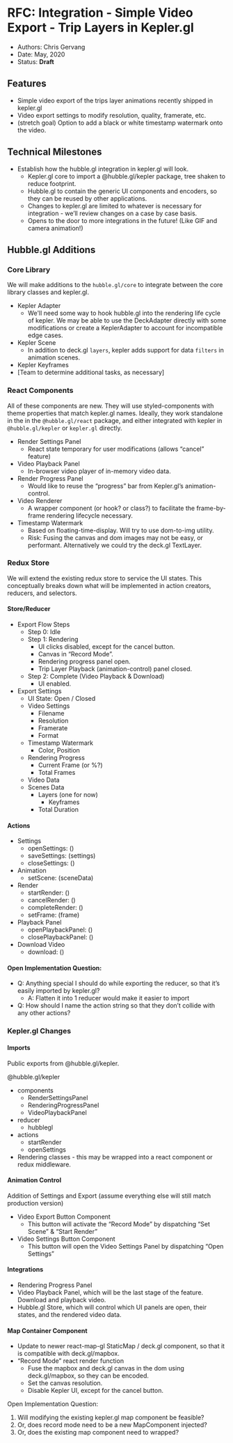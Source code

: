 # RFC: Integration - Simple Video Export - Trip Layers in Kepler.gl

* Authors: Chris Gervang
* Date: May, 2020
* Status: **Draft**

## Features

- Simple video export of the trips layer animations recently shipped in kepler.gl
- Video export settings to modify resolution, quality, framerate, etc.
- (stretch goal) Option to add a black or white timestamp watermark onto the video.

## Technical Milestones

- Establish how the hubble.gl integration in kepler.gl will look.
  - Kepler.gl core to import a @hubble.gl/kepler package, tree shaken to reduce footprint.
  - Hubble.gl to contain the generic UI components and encoders, so they can be reused by other applications.
  - Changes to kepler.gl are limited to whatever is necessary for integration - we’ll review changes on a case by case basis.
  - Opens to the door to more integrations in the future! (Like GIF and camera animation!)

## Hubble.gl Additions

### Core Library

We will make additions to the `hubble.gl/core` to integrate between the core library classes and kepler.gl.

- Kepler Adapter
  - We'll need some way to hook hubble.gl into the rendering life cycle of kepler. We may be able to use the DeckAdapter directly with some modifications or create a KeplerAdapter to account for incompatible edge cases.
- Kepler Scene
  - In addition to deck.gl `layers`, kepler adds support for data `filters` in animation scenes.
- Kepler Keyframes
- [Team to determine additional tasks, as necessary]

### React Components

All of these components are new. They will use styled-components with theme properties that match kepler.gl names. Ideally, they work standalone in the in the `@hubble.gl/react` package, and either integrated with kepler in `@hubble.gl/kepler` or `kepler.gl` directly.

- Render Settings Panel
  - React state temporary for user modifications (allows “cancel” feature)
- Video Playback Panel
  - In-browser video player of in-memory video data.
- Render Progress Panel
  - Would like to reuse the “progress” bar from Kepler.gl’s animation-control.
- Video Renderer
  - A wrapper component (or hook? or class?) to facilitate the frame-by-frame rendering lifecycle necessary.
- Timestamp Watermark
  - Based on floating-time-display. Will try to use dom-to-img utility.
  - Risk: Fusing the canvas and dom images may not be easy, or performant. Alternatively we could try the deck.gl TextLayer.

### Redux Store

We will extend the existing redux store to service the UI states. This conceptually breaks down what will be implemented in action creators, reducers, and selectors.

#### Store/Reducer

- Export Flow Steps
  - Step 0: Idle
  - Step 1: Rendering
    - UI clicks disabled, except for the cancel button.
    - Canvas in “Record Mode”.
    - Rendering progress panel open.
    - Trip Layer Playback (animation-control) panel closed.
  - Step 2: Complete (Video Playback & Download)
    - UI enabled.
- Export Settings
  - UI State: Open / Closed
  - Video Settings
    - Filename
    - Resolution
    - Framerate
    - Format
  - Timestamp Watermark
    - Color, Position
  - Rendering Progress
    - Current Frame (or %?)
    - Total Frames
  - Video Data
  - Scenes Data
    - Layers (one for now)
      - Keyframes
    - Total Duration

#### Actions

- Settings
  - openSettings: ()
  - saveSettings: (settings)
  - closeSettings: ()
- Animation
  - setScene: (sceneData)
- Render
  - startRender: ()
  - cancelRender: ()
  - completeRender: ()
  - setFrame: (frame)
- Playback Panel
  - openPlaybackPanel: ()
  - closePlaybackPanel: ()
- Download Video
  - download: ()

#### Open Implementation Question:

- Q: Anything special I should do while exporting the reducer, so that it’s easily imported by kepler.gl?
  - A: Flatten it into 1 reducer would make it easier to import
- Q: How should I name the action string so that they don’t collide with any other actions?

### Kepler.gl Changes

#### Imports

Public exports from @hubble.gl/kepler.

@hubble.gl/kepler

- components
  - RenderSettingsPanel
  - RenderingProgressPanel
  - VideoPlaybackPanel
- reducer
  - hubblegl
- actions
  - startRender
  - openSettings
- Rendering classes - this may be wrapped into a react component or redux middleware.

#### Animation Control

Addition of Settings and Export (assume everything else will still match production version)

- Video Export Button Component
  - This button will activate the “Record Mode” by dispatching “Set Scene” & “Start Render”
- Video Settings Button Component
  - This button will open the Video Settings Panel by dispatching “Open Settings”

#### Integrations

- Rendering Progress Panel
- Video Playback Panel, which will be the last stage of the feature. Download and playback video.
- Hubble.gl Store, which will control which UI panels are open, their states, and the rendered video data.

#### Map Container Component

- Update to newer react-map-gl StaticMap / deck.gl component, so that it is compatible with deck.gl/mapbox.
- “Record Mode” react render function
  - Fuse the mapbox and deck.gl canvas in the dom using deck.gl/mapbox, so they can be encoded.
  - Set the canvas resolution.
  - Disable Kepler UI, except for the cancel button.

Open Implementation Question:

1. Will modifying the existing kepler.gl map component be feasible?
2. Or, does record mode need to be a new MapComponent injected?
3. Or, does the existing map component need to wrapped?
